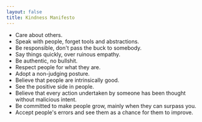 ```yaml
---
layout: false
title: Kindness Manifesto
---
```


- Care about others.
- Speak with people, forget tools and abstractions.
- Be responsible, don't pass the buck to somebody.
- Say things quickly, over ruinous empathy.
- Be authentic, no bullshit.
- Respect people for what they are.
- Adopt a non-judging posture.
- Believe that people are intrinsically good.
- See the positive side in people.
- Believe that every action undertaken by someone has been thought without malicious intent.
- Be committed to make people grow, mainly when they can surpass you.
- Accept people's errors and see them as a chance for them to improve.
